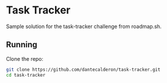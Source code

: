 # Task Tracker

Sample solution for the task-tracker challenge from roadmap.sh.

## Running

Clone the repo:

```sh
git clone https://github.com/dantecalderon/task-tracker.git
cd task-tracker
```

